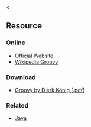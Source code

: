 &lt;

Resource
--------

### Online

-   [Official Website](http://groovy.codehaus.org/)
-   [Wikipedia Groovy](http://en.wikipedia.org/wiki/Groovy_(programming_language))

### Download

-   [Groovy by Dierk König \[.pdf\]](http://refcardz.dzone.com/refcardz/groovy)

### Related

-   [Java](java.html "Java Cheat Sheet")
